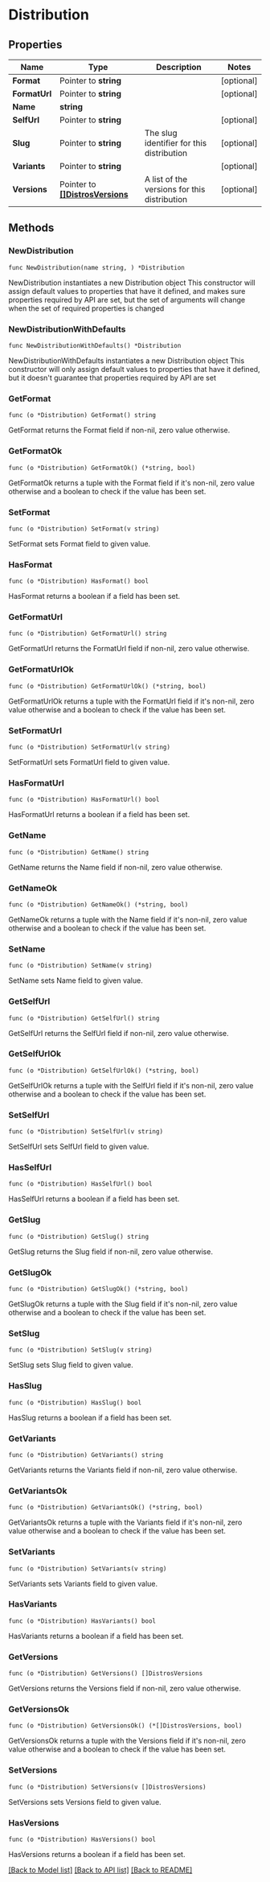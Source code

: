 # Distribution

## Properties

Name | Type | Description | Notes
------------ | ------------- | ------------- | -------------
**Format** | Pointer to **string** |  | [optional] 
**FormatUrl** | Pointer to **string** |  | [optional] 
**Name** | **string** |  | 
**SelfUrl** | Pointer to **string** |  | [optional] 
**Slug** | Pointer to **string** | The slug identifier for this distribution | [optional] 
**Variants** | Pointer to **string** |  | [optional] 
**Versions** | Pointer to [**[]DistrosVersions**](DistrosVersions.md) | A list of the versions for this distribution | [optional] 

## Methods

### NewDistribution

`func NewDistribution(name string, ) *Distribution`

NewDistribution instantiates a new Distribution object
This constructor will assign default values to properties that have it defined,
and makes sure properties required by API are set, but the set of arguments
will change when the set of required properties is changed

### NewDistributionWithDefaults

`func NewDistributionWithDefaults() *Distribution`

NewDistributionWithDefaults instantiates a new Distribution object
This constructor will only assign default values to properties that have it defined,
but it doesn't guarantee that properties required by API are set

### GetFormat

`func (o *Distribution) GetFormat() string`

GetFormat returns the Format field if non-nil, zero value otherwise.

### GetFormatOk

`func (o *Distribution) GetFormatOk() (*string, bool)`

GetFormatOk returns a tuple with the Format field if it's non-nil, zero value otherwise
and a boolean to check if the value has been set.

### SetFormat

`func (o *Distribution) SetFormat(v string)`

SetFormat sets Format field to given value.

### HasFormat

`func (o *Distribution) HasFormat() bool`

HasFormat returns a boolean if a field has been set.

### GetFormatUrl

`func (o *Distribution) GetFormatUrl() string`

GetFormatUrl returns the FormatUrl field if non-nil, zero value otherwise.

### GetFormatUrlOk

`func (o *Distribution) GetFormatUrlOk() (*string, bool)`

GetFormatUrlOk returns a tuple with the FormatUrl field if it's non-nil, zero value otherwise
and a boolean to check if the value has been set.

### SetFormatUrl

`func (o *Distribution) SetFormatUrl(v string)`

SetFormatUrl sets FormatUrl field to given value.

### HasFormatUrl

`func (o *Distribution) HasFormatUrl() bool`

HasFormatUrl returns a boolean if a field has been set.

### GetName

`func (o *Distribution) GetName() string`

GetName returns the Name field if non-nil, zero value otherwise.

### GetNameOk

`func (o *Distribution) GetNameOk() (*string, bool)`

GetNameOk returns a tuple with the Name field if it's non-nil, zero value otherwise
and a boolean to check if the value has been set.

### SetName

`func (o *Distribution) SetName(v string)`

SetName sets Name field to given value.


### GetSelfUrl

`func (o *Distribution) GetSelfUrl() string`

GetSelfUrl returns the SelfUrl field if non-nil, zero value otherwise.

### GetSelfUrlOk

`func (o *Distribution) GetSelfUrlOk() (*string, bool)`

GetSelfUrlOk returns a tuple with the SelfUrl field if it's non-nil, zero value otherwise
and a boolean to check if the value has been set.

### SetSelfUrl

`func (o *Distribution) SetSelfUrl(v string)`

SetSelfUrl sets SelfUrl field to given value.

### HasSelfUrl

`func (o *Distribution) HasSelfUrl() bool`

HasSelfUrl returns a boolean if a field has been set.

### GetSlug

`func (o *Distribution) GetSlug() string`

GetSlug returns the Slug field if non-nil, zero value otherwise.

### GetSlugOk

`func (o *Distribution) GetSlugOk() (*string, bool)`

GetSlugOk returns a tuple with the Slug field if it's non-nil, zero value otherwise
and a boolean to check if the value has been set.

### SetSlug

`func (o *Distribution) SetSlug(v string)`

SetSlug sets Slug field to given value.

### HasSlug

`func (o *Distribution) HasSlug() bool`

HasSlug returns a boolean if a field has been set.

### GetVariants

`func (o *Distribution) GetVariants() string`

GetVariants returns the Variants field if non-nil, zero value otherwise.

### GetVariantsOk

`func (o *Distribution) GetVariantsOk() (*string, bool)`

GetVariantsOk returns a tuple with the Variants field if it's non-nil, zero value otherwise
and a boolean to check if the value has been set.

### SetVariants

`func (o *Distribution) SetVariants(v string)`

SetVariants sets Variants field to given value.

### HasVariants

`func (o *Distribution) HasVariants() bool`

HasVariants returns a boolean if a field has been set.

### GetVersions

`func (o *Distribution) GetVersions() []DistrosVersions`

GetVersions returns the Versions field if non-nil, zero value otherwise.

### GetVersionsOk

`func (o *Distribution) GetVersionsOk() (*[]DistrosVersions, bool)`

GetVersionsOk returns a tuple with the Versions field if it's non-nil, zero value otherwise
and a boolean to check if the value has been set.

### SetVersions

`func (o *Distribution) SetVersions(v []DistrosVersions)`

SetVersions sets Versions field to given value.

### HasVersions

`func (o *Distribution) HasVersions() bool`

HasVersions returns a boolean if a field has been set.


[[Back to Model list]](../README.md#documentation-for-models) [[Back to API list]](../README.md#documentation-for-api-endpoints) [[Back to README]](../README.md)


